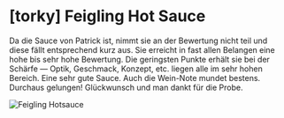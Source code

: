 # \[torky\] Feigling Hot Sauce

Da die Sauce von Patrick ist, nimmt sie an der Bewertung nicht teil und diese fällt entsprechend kurz aus. Sie erreicht in fast allen Belangen eine hohe bis sehr hohe Bewertung. Die geringsten Punkte erhält sie bei der Schärfe — Optik, Geschmack, Konzept, etc. liegen alle im sehr hohen Bereich. Eine sehr gute Sauce. Auch die Wein-Note mundet bestens. Durchaus gelungen! Glückwunsch und man dankt für die Probe.

![Feigling Hotsauce](https://farm8.staticflickr.com/7856/39640755743_f3ffd0ebcb_h.jpg)



